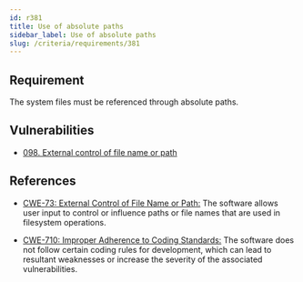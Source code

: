 ```yaml
---
id: r381
title: Use of absolute paths
sidebar_label: Use of absolute paths
slug: /criteria/requirements/381
---
```


## Requirement

The system files must be referenced
through absolute paths.

## Vulnerabilities

- [098. External control of file name or path](/criteria/vulnerabilities/098)  

## References

- [CWE-73: External Control of File Name or Path:](https://cwe.mitre.org/data/definitions/73.html)
The software allows user input
to control or influence paths
or file names that are used
in filesystem operations.

- [CWE-710: Improper Adherence to Coding Standards:](https://cwe.mitre.org/data/definitions/710.html)
The software does not follow
certain coding rules for development,
which can lead to resultant weaknesses
or increase the severity
of the associated vulnerabilities.
